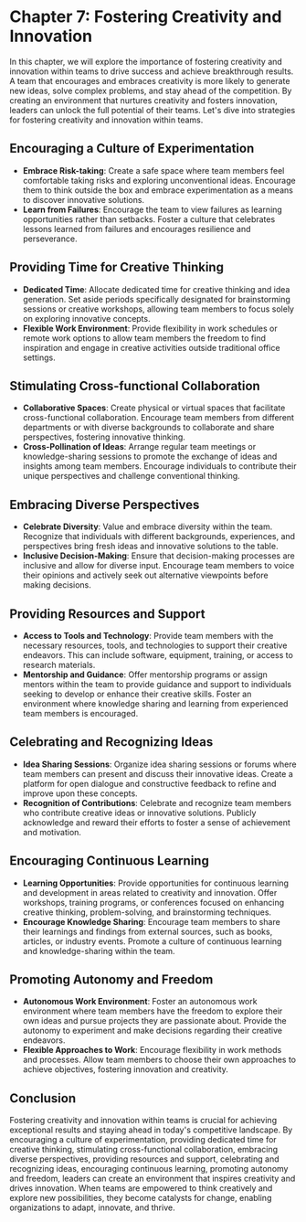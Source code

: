 Chapter 7: Fostering Creativity and Innovation
==============================================

In this chapter, we will explore the importance of fostering creativity and innovation within teams to drive success and achieve breakthrough results. A team that encourages and embraces creativity is more likely to generate new ideas, solve complex problems, and stay ahead of the competition. By creating an environment that nurtures creativity and fosters innovation, leaders can unlock the full potential of their teams. Let's dive into strategies for fostering creativity and innovation within teams.

Encouraging a Culture of Experimentation
----------------------------------------

* **Embrace Risk-taking**: Create a safe space where team members feel comfortable taking risks and exploring unconventional ideas. Encourage them to think outside the box and embrace experimentation as a means to discover innovative solutions.
* **Learn from Failures**: Encourage the team to view failures as learning opportunities rather than setbacks. Foster a culture that celebrates lessons learned from failures and encourages resilience and perseverance.

Providing Time for Creative Thinking
------------------------------------

* **Dedicated Time**: Allocate dedicated time for creative thinking and idea generation. Set aside periods specifically designated for brainstorming sessions or creative workshops, allowing team members to focus solely on exploring innovative concepts.
* **Flexible Work Environment**: Provide flexibility in work schedules or remote work options to allow team members the freedom to find inspiration and engage in creative activities outside traditional office settings.

Stimulating Cross-functional Collaboration
------------------------------------------

* **Collaborative Spaces**: Create physical or virtual spaces that facilitate cross-functional collaboration. Encourage team members from different departments or with diverse backgrounds to collaborate and share perspectives, fostering innovative thinking.
* **Cross-Pollination of Ideas**: Arrange regular team meetings or knowledge-sharing sessions to promote the exchange of ideas and insights among team members. Encourage individuals to contribute their unique perspectives and challenge conventional thinking.

Embracing Diverse Perspectives
------------------------------

* **Celebrate Diversity**: Value and embrace diversity within the team. Recognize that individuals with different backgrounds, experiences, and perspectives bring fresh ideas and innovative solutions to the table.
* **Inclusive Decision-Making**: Ensure that decision-making processes are inclusive and allow for diverse input. Encourage team members to voice their opinions and actively seek out alternative viewpoints before making decisions.

Providing Resources and Support
-------------------------------

* **Access to Tools and Technology**: Provide team members with the necessary resources, tools, and technologies to support their creative endeavors. This can include software, equipment, training, or access to research materials.
* **Mentorship and Guidance**: Offer mentorship programs or assign mentors within the team to provide guidance and support to individuals seeking to develop or enhance their creative skills. Foster an environment where knowledge sharing and learning from experienced team members is encouraged.

Celebrating and Recognizing Ideas
---------------------------------

* **Idea Sharing Sessions**: Organize idea sharing sessions or forums where team members can present and discuss their innovative ideas. Create a platform for open dialogue and constructive feedback to refine and improve upon these concepts.
* **Recognition of Contributions**: Celebrate and recognize team members who contribute creative ideas or innovative solutions. Publicly acknowledge and reward their efforts to foster a sense of achievement and motivation.

Encouraging Continuous Learning
-------------------------------

* **Learning Opportunities**: Provide opportunities for continuous learning and development in areas related to creativity and innovation. Offer workshops, training programs, or conferences focused on enhancing creative thinking, problem-solving, and brainstorming techniques.
* **Encourage Knowledge Sharing**: Encourage team members to share their learnings and findings from external sources, such as books, articles, or industry events. Promote a culture of continuous learning and knowledge-sharing within the team.

Promoting Autonomy and Freedom
------------------------------

* **Autonomous Work Environment**: Foster an autonomous work environment where team members have the freedom to explore their own ideas and pursue projects they are passionate about. Provide the autonomy to experiment and make decisions regarding their creative endeavors.
* **Flexible Approaches to Work**: Encourage flexibility in work methods and processes. Allow team members to choose their own approaches to achieve objectives, fostering innovation and creativity.

Conclusion
----------

Fostering creativity and innovation within teams is crucial for achieving exceptional results and staying ahead in today's competitive landscape. By encouraging a culture of experimentation, providing dedicated time for creative thinking, stimulating cross-functional collaboration, embracing diverse perspectives, providing resources and support, celebrating and recognizing ideas, encouraging continuous learning, promoting autonomy and freedom, leaders can create an environment that inspires creativity and drives innovation. When teams are empowered to think creatively and explore new possibilities, they become catalysts for change, enabling organizations to adapt, innovate, and thrive.
